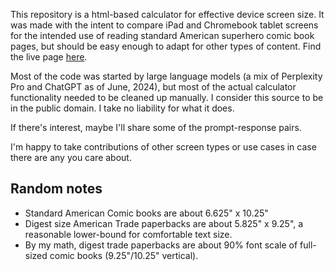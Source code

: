 This repository is a html-based calculator for effective device screen size. It was made with the intent to compare iPad and Chromebook tablet screens for the intended use of reading standard American superhero comic book pages, but should be easy enough to adapt for other types of content. Find the live page [here](https://josef.spjut.me/essc/).

Most of the code was started by large language models (a mix of Perplexity Pro and ChatGPT as of June, 2024), but most of the actual calculator functionality needed to be cleaned up manually. I consider this source to be in the public domain. I take no liability for what it does.

If there's interest, maybe I'll share some of the prompt-response pairs.

I'm happy to take contributions of other screen types or use cases in case there are any you care about.

## Random notes

* Standard American Comic books are about 6.625" x 10.25"
* Digest size American Trade paperbacks are about 5.825" x 9.25", a reasonable lower-bound for comfortable text size.
* By my math, digest trade paperbacks are about 90% font scale of full-sized comic books (9.25"/10.25" vertical).
